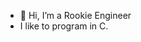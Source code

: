 - 👋 Hi, I’m a Rookie Engineer
- I like to program in C.

<!---
Swapnil67/Swapnil67 is a ✨ special ✨ repository because its `README.md` (this file) appears on your GitHub profile.
You can click the Preview link to take a look at your changes.
--->
